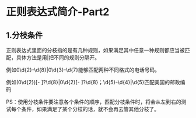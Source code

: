 # 正则表达式简介-Part2

## 1.分枝条件
正则表达式里面的分枝指的是有几种规则，如果满足其中任意一种规则都应当被匹配，具体方法是用|把不同的规则分隔开。

例如0\d{2}-\d{8}|0\d{3}-\d{7}能够匹配两种不同格式的电话号码。

例如\(0\d{2}\)[- ]?\d{8}|0\d{2}[- ]?\d{8}；\d{5}-\d{4}|\d{5}匹配美国的邮政编码

PS：使用分枝条件要注意各个条件的顺序，匹配分枝条件时，将会从左到右的测试每个条件，如果满足了某个分枝的话，就不会再去管其他分枝了。
